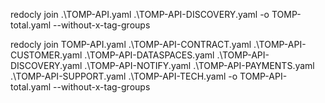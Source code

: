 redocly join .\TOMP-API.yaml .\TOMP-API-DISCOVERY.yaml -o TOMP-total.yaml --without-x-tag-groups

redocly join TOMP-API.yaml .\TOMP-API-CONTRACT.yaml .\TOMP-API-CUSTOMER.yaml .\TOMP-API-DATASPACES.yaml .\TOMP-API-DISCOVERY.yaml .\TOMP-API-NOTIFY.yaml .\TOMP-API-PAYMENTS.yaml .\TOMP-API-SUPPORT.yaml .\TOMP-API-TECH.yaml -o TOMP-API-total.yaml --without-x-tag-groups